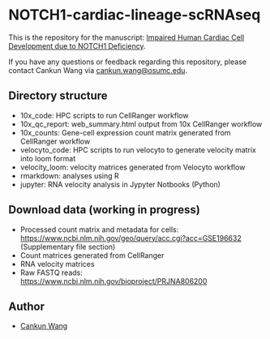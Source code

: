 # NOTCH1-cardiac-lineage-scRNAseq

This is the repository for the manuscript: [Impaired Human Cardiac Cell Development due to NOTCH1 Deficiency](https://www.ahajournals.org/doi/10.1161/CIRCRESAHA.122.321398).

If you have any questions or feedback regarding this repository, please contact Cankun Wang via <cankun.wang@osumc.edu>.

## Directory structure

- 10x_code: HPC scripts to run CellRanger workflow
- 10x_qc_report: web_summary.html output from 10x CellRanger workflow
- 10x_counts: Gene-cell expression count matrix generated from CellRanger workflow
- velocyto_code: HPC scripts to run velocyto to generate velocity matrix into loom format
- velocity_loom: velocity matrices generated from Velocyto workflow
- rmarkdown: analyses using R 
- jupyter: RNA velocity analysis in Jypyter Notbooks (Python)

## Download data (working in progress)

- Processed count matrix and metadata for cells: https://www.ncbi.nlm.nih.gov/geo/query/acc.cgi?acc=GSE196632 (Supplementary file section)
- Count matrices generated from CellRanger 
- RNA velocity matrices
- Raw FASTQ reads: https://www.ncbi.nlm.nih.gov/bioproject/PRJNA806200

## Author

- [Cankun Wang](https://github.com/Wang-Cankun)
